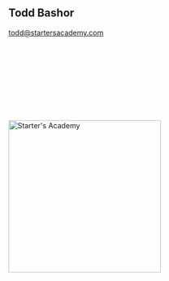 <br/>

## Todd Bashor

<a href="mailto:todd@startersacademy.com">todd@startersacademy.com</a>



<a href="http://thestartersacademy.com"><img src="images/tsa-logo.png" width="300px" alt="Starter's Academy" style="
  border: 0; 
  box-shadow: 0 0 0 0;
  padding-top: 150px"
  /></a>

